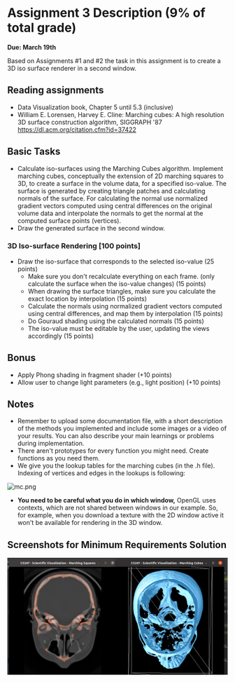 # Assignment 3 Description (9% of total grade) #
**Due: March 19th**

Based on Assignments #1 and #2 the task in this assignment is to create a 3D iso surface renderer in a second window.

## Reading assignments ##
* Data Visualization book, Chapter 5 until 5.3 (inclusive)
* William E. Lorensen, Harvey E. Cline:
Marching cubes: A high resolution 3D surface construction algorithm,
SIGGRAPH '87
https://dl.acm.org/citation.cfm?id=37422

## Basic Tasks ##

* Calculate iso-surfaces using the Marching Cubes algorithm. Implement marching cubes, conceptually the extension of 2D marching squares to 3D, to create a surface in the volume data, for a specified iso-value. The surface is generated by creating triangle patches and calculating normals of the surface. For calculating the normal use normalized gradient vectors computed using central differences on the original volume data and interpolate the normals to get the normal at the computed surface points (vertices).
* Draw the generated surface in the second window.

### 3D Iso-surface Rendering [100 points] ###
+ Draw the iso-surface that corresponds to the selected iso-value (25 points)
    * Make sure you don't recalculate everything on each frame. (only calculate the surface when the iso-value changes) (15 points)
  * When drawing the surface triangles, make sure you calculate the exact location by interpolation (15 points)
  * Calculate the normals using normalized gradient vectors computed using central differences, and map them by interpolation (15 points)
  * Do Gouraud shading using the calculated normals (15 points)
  * The iso-value must be editable by the user, updating the views accordingly (15 points)

## Bonus ##
* Apply Phong shading in fragment shader (+10 points)
* Allow user to change light parameters (e.g., light position) (+10 points)



## Notes ##

* Remember to upload some documentation file, with a short description of the methods you implemented and include some images or a video of your results. You can also describe your main learnings or problems during implementation. 
* There aren't prototypes for every function you might need. Create functions as you need them.
* We give you the lookup tables for the marching cubes (in the .h file). Indexing of vertices and edges in the lookups is following:

![mc.png](https://bitbucket.org/repo/MjBb7M/images/1015118686-mc.png)

* **You need to be careful what you do in which window,** OpenGL uses contexts, which are not shared between windows in our example. So, for example, when you download a texture with the 2D window active it won't be available for rendering in the 3D window.

## Screenshots for Minimum Requirements Solution ##
![marching squares](sample_outputs/output1.png)

